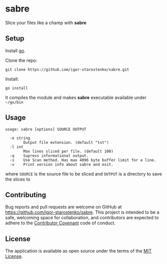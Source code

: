 # sabre
Slice your files like a champ with **sabre**

## Setup

Install [go](https://golang.org/doc/install).

Clone the repo:
```
git clone https://github.com/igor-starostenko/sabre.git
```

Install:
```
go install
```
It compiles the module and makes **sabre** executable available under `~/go/bin`

## Usage

```
usage: sabre [options] SOURCE OUTPUT

  -e string
    	Output file extension. (default "txt")
  -l int
    	Max lines sliced per file. (default 100)
  -q	Supress informational output.
  -s	Use Scan method. Has max 4096 byte buffer limit for a line.
  -v	Print version info about sabre and exit.
```
where `SOURCE` is the source file to be sliced
and `OUTPUT` is a directory to save the slices to

## Contributing

Bug reports and pull requests are welcome on GitHub at https://github.com/igor-starostenko/sabre. This project is intended to be a safe, welcoming space for collaboration, and contributors are expected to adhere to the [Contributor Covenant](http://contributor-covenant.org) code of conduct.

## License

The application is available as open source under the terms of the [MIT License](https://opensource.org/licenses/MIT).
